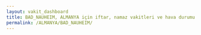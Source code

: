 ```yaml
---
layout: vakit_dashboard
title: BAD_NAUHEIM, ALMANYA için iftar, namaz vakitleri ve hava durumu - ilçe/eyalet seç
permalink: /ALMANYA/BAD_NAUHEIM/
---
```


<script type="text/javascript">
  var GLOBAL_COUNTRY = 'ALMANYA';
  var GLOBAL_CITY = 'BAD_NAUHEIM';
  var GLOBAL_STATE = '';
  var lat = 72;
  var lon = 21;
</script>
